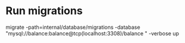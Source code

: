 # Run migrations
migrate -path=internal/database/migrations -database "mysql://balance:balance@tcp(localhost:3308)/balance   " -verbose up